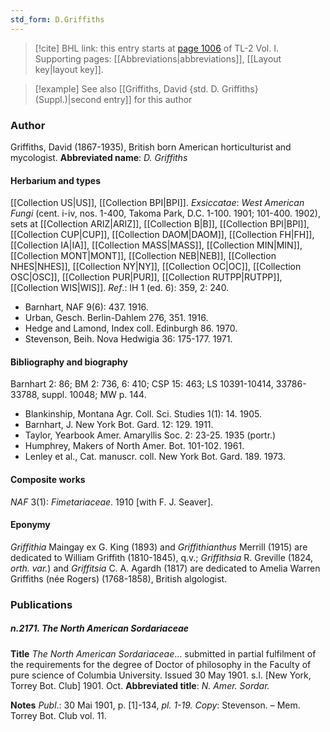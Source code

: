 ```yaml
---
std_form: D.Griffiths
---
```


> [!cite] BHL link: this entry starts at [page 1006](https://www.biodiversitylibrary.org/page/33121137) of TL-2 Vol. I.
> Supporting pages: [[Abbreviations|abbreviations]], [[Layout key|layout key]].

> [!example] See also [[Griffiths, David {std. D. Griffiths} (Suppl.)|second entry]] for this author

### Author

Griffiths, David (1867-1935), British born American horticulturist and mycologist. 
**Abbreviated name**: *D. Griffiths*

#### Herbarium and types

[[Collection US|US]], [[Collection BPI|BPI]].
*Exsiccatae*: *West American Fungi* (cent. i-iv, nos. 1-400, Takoma Park, D.C. 1-100. 1901; 101-400. 1902), sets at [[Collection ARIZ|ARIZ]], [[Collection B|B]], [[Collection BPI|BPI]], [[Collection CUP|CUP]], [[Collection DAOM|DAOM]], [[Collection FH|FH]], [[Collection IA|IA]], [[Collection MASS|MASS]], [[Collection MIN|MIN]], [[Collection MONT|MONT]], [[Collection NEB|NEB]], [[Collection NHES|NHES]], [[Collection NY|NY]], [[Collection OC|OC]], [[Collection OSC|OSC]], [[Collection PUR|PUR]], [[Collection RUTPP|RUTPP]], [[Collection WIS|WIS]].
*Ref*.: IH 1 (ed. 6): 359, 2: 240.
- Barnhart, NAF 9(6): 437. 1916.
- Urban, Gesch. Berlin-Dahlem 276, 351. 1916.
- Hedge and Lamond, Index coll. Edinburgh 86. 1970.
- Stevenson, Beih. Nova Hedwigia 36: 175-177. 1971.

#### Bibliography and biography

Barnhart 2: 86; BM 2: 736, 6: 410; CSP 15: 463; LS 10391-10414, 33786-33788, suppl. 10048; MW p. 144.
- Blankinship, Montana Agr. Coll. Sci. Studies 1(1): 14. 1905.
- Barnhart, J. New York Bot. Gard. 12: 129. 1911.
- Taylor, Yearbook Amer. Amaryllis Soc. 2: 23-25. 1935 (portr.)
- Humphrey, Makers of North Amer. Bot. 101-102. 1961.
- Lenley et al., Cat. manuscr. coll. New York Bot. Gard. 189. 1973.

#### Composite works

*NAF* 3(1): *Fimetariaceae*. 1910 \[with F. J. Seaver\].

#### Eponymy

*Griffithia* Maingay ex G. King (1893) and *Griffithianthus* Merrill (1915) are dedicated to William Griffith (1810-1845), q.v.; *Griffithsia* R. Greville (1824, *orth. var.*) and *Griffitsia* C. A. Agardh (1817) are dedicated to Amelia Warren Griffiths (née Rogers) (1768-1858), British algologist.

### Publications

##### n.2171. The North American Sordariaceae

**Title**
*The North American Sordariaceae*... submitted in partial fulfilment of the requirements for the degree of Doctor of philosophy in the Faculty of pure science of Columbia University. Issued 30 May 1901. s.l. \[New York, Torrey Bot. Club\] 1901. Oct.
**Abbreviated title**: *N. Amer. Sordar.*

**Notes**
*Publ*.: 30 Mai 1901, p. \[1\]-134, *pl. 1-19. Copy*: Stevenson. – Mem. Torrey Bot. Club vol. 11.

